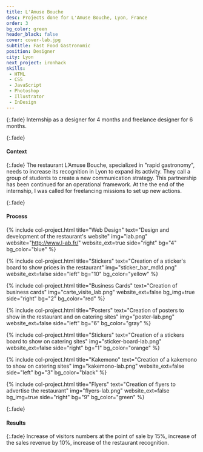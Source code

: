 ```yaml
---
title: L'Amuse Bouche
desc: Projects done for L'Amuse Bouche, Lyon, France
order: 3
bg_color: green
header_black: false
cover: cover-lab.jpg
subtitle: Fast Food Gastronomic
position: Designer
city: Lyon
next_project: ironhack
skills:
 - HTML
 - CSS
 - JavaScript
 - Photoshop
 - Illustrator
 - InDesign
---
```

{:.fade}
Internship as a designer for 4 months and freelance designer for 6 months.

{:.fade}
#### Context

{:.fade}
The restaurant L’Amuse Bouche, specialized in "rapid gastronomy", needs to increase its recognition in Lyon to expand its activity. They call a group of students to create a new communication strategy. This partnership has been continued for an operational framework. At the the end of the internship, I was called for freelancing missions to set up new actions.

{:.fade}
#### Process

{%
    include col-project.html
    title="Web Design"
    text="Design and development of the restaurant's website"
    img="lab.png"
    website="http://www.l-ab.fr/"
    website_ext=true
    side="right"
    bg="4"
    bg_color="blue"
%}

{%
    include col-project.html
    title="Stickers"
    text="Creation of a sticker's board to show prices in the restaurant"
    img="sticker_bar_mdld.png"
    website_ext=false
    side="left"
    bg="10"
    bg_color="yellow"
%}

{%
    include col-project.html
    title="Business Cards"
    text="Creation of business cards"
    img="carte_visite_lab.png"
    website_ext=false
    bg_img=true
    side="right"
    bg="2"
    bg_color="red"
%}

{%
    include col-project.html
    title="Posters"
    text="Creation of posters to show in the restaurant and on catering sites"
    img="poster-lab.png"
    website_ext=false
    side="left"
    bg="6"
    bg_color="gray"
%}

{%
    include col-project.html
    title="Stickers"
    text="Creation of a stickers board to show on catering sites"
    img="sticker-board-lab.png"
    website_ext=false
    side="right"
    bg="1"
    bg_color="orange"
%}

{%
    include col-project.html
    title="Kakemono"
    text="Creation of a kakemono to show on catering sites"
    img="kakemono-lab.png"
    website_ext=false
    side="left"
    bg="3"
    bg_color="black"
%}

{%
    include col-project.html
    title="Flyers"
    text="Creation of flyers to advertise the restaurant"
    img="flyers-lab.png"
    website_ext=false
    bg_img=true
    side="right"
    bg="9"
    bg_color="green"
%}

{:.fade}
#### Results

{:.fade}
Increase of visitors numbers at the point of sale by 15%, increase of the sales revenue by 10%, increase of the restaurant recognition.